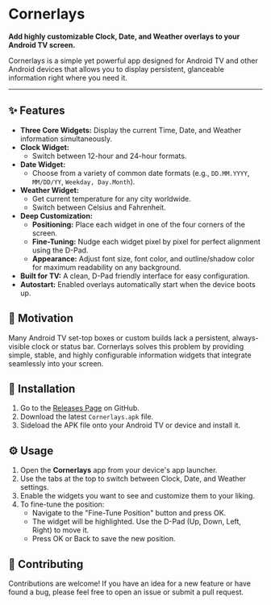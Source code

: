 # Cornerlays

**Add highly customizable Clock, Date, and Weather overlays to your Android TV screen.**

Cornerlays is a simple yet powerful app designed for Android TV and other Android devices that allows you to display persistent, glanceable information right where you need it.

---

## ✨ Features

* **Three Core Widgets:** Display the current Time, Date, and Weather information simultaneously.
* **Clock Widget:**
    * Switch between 12-hour and 24-hour formats.
* **Date Widget:**
    * Choose from a variety of common date formats (e.g., `DD.MM.YYYY`, `MM/DD/YY`, `Weekday, Day.Month`).
* **Weather Widget:**
    * Get current temperature for any city worldwide.
    * Switch between Celsius and Fahrenheit.
* **Deep Customization:**
    * **Positioning:** Place each widget in one of the four corners of the screen.
    * **Fine-Tuning:** Nudge each widget pixel by pixel for perfect alignment using the D-Pad.
    * **Appearance:** Adjust font size, font color, and outline/shadow color for maximum readability on any background.
* **Built for TV:** A clean, D-Pad friendly interface for easy configuration.
* **Autostart:** Enabled overlays automatically start when the device boots up.

## 🎯 Motivation

Many Android TV set-top boxes or custom builds lack a persistent, always-visible clock or status bar. Cornerlays solves this problem by providing simple, stable, and highly configurable information widgets that integrate seamlessly into your screen.

## 🚀 Installation

1.  Go to the [Releases Page](https://github.com/olus85/Cornerlays/releases) on GitHub.
2.  Download the latest `Cornerlays.apk` file.
3.  Sideload the APK file onto your Android TV or device and install it.

## ⚙️ Usage

1.  Open the **Cornerlays** app from your device's app launcher.
2.  Use the tabs at the top to switch between Clock, Date, and Weather settings.
3.  Enable the widgets you want to see and customize them to your liking.
4.  To fine-tune the position:
    * Navigate to the "Fine-Tune Position" button and press OK.
    * The widget will be highlighted. Use the D-Pad (Up, Down, Left, Right) to move it.
    * Press OK or Back to save the new position.

## 🤝 Contributing

Contributions are welcome! If you have an idea for a new feature or have found a bug, please feel free to open an issue or submit a pull request.
